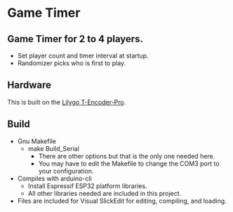 # Game Timer

## Game Timer for 2 to 4 players.
* Set player count and timer interval at startup.
* Randomizer picks who is first to play.

## Hardware
This is built on the [Lilygo T-Encoder-Pro](https://github.com/Xinyuan-LilyGO/T-Encoder-Pro/tree/arduino-esp32-libs_V2.0.14). 

## Build
* Gnu Makefile
  * make Build_Serial
    * There are other options but that is the only one needed here.
    * You may have to edit the Makefile to change the COM3 port to your configuration.
* Compiles with arduino-cli
    * Install Espressif ESP32 platform libraries.
    * All other libraries needed are included in this project.
* Files are included for Visual SlickEdit for editing, compiling, and loading.
